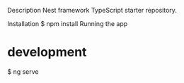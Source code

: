 Description
Nest framework TypeScript starter repository.

Installation
$ npm install
Running the app
# development
$ ng serve
